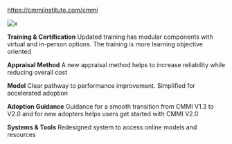 https://cmmiinstitute.com/cmmi

![x](https://i.imgur.com/M0SANzU.png)

**Training & Certification**
Updated training has modular components with virtual and in-person options. The training is more learning objective oriented

**Appraisal Method**
A new appraisal method helps to increase reliability while reducing overall cost

**Model**
Clear pathway to performance improvement. Simplified for accelerated adoption

**Adoption Guidance**
Guidance for a smooth transition from CMMI V1.3 to V2.0 and for new adopters helps users get started with CMMI V2.0

**Systems & Tools**
Redesigned system to access online models and resources
